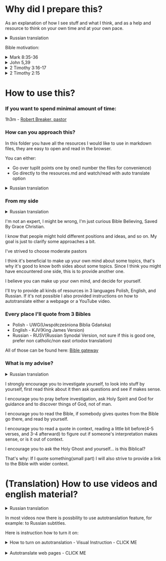 # Why did I prepare this?

As an explanation of how I see stuff and what I think, and as a help and resource to think on your own time and at your own pace. 
<details>
<summary>Russian translation</summary>

Как объяснение того, как я вижу вещи и 
что я думаю, и как помощь и ресурс, чтобы 
думать в свое собственное время и в своем 
собственном темпе.

</details>

Bible motivation:

<details>
<summary>Mark 8:35-36</summary>

[English](https://www.biblegateway.com/passage/?search=Mark+8%3A35-36&version=KJV)  

[Russian](https://www.biblegateway.com/passage/?search=Mark+8%3A35-36&version=RUSV)   

[Polish](https://www.biblegateway.com/passage/?search=Mark+8%3A35-36&version=UBG)    

> I suspect I might loose something for the Gosples sake, I'm willing to do that
> 
> Я подозреваю, что могу что-то потерять ради Евангелия, но я готов к этому.
</details>


<details>
<summary>John 5,39</summary>

[English](https://www.biblegateway.com/passage/?search=John+5%3A39&version=KJV)  

[Russian](https://www.biblegateway.com/passage/?search=John+5%3A39&version=RUSV)   

[Polish](https://www.biblegateway.com/passage/?search=John+5%3A39&version=UBG)    

> As a Christian I should Search the scriptures
> 
>Как христианин я должен искать в Писании


</details>

<details>
<summary>2 Timothy 3:16-17</summary>

[English](https://www.biblegateway.com/passage/?search=2+Timothy+3%3A16-17&version=KJV)  
[Russian](https://www.biblegateway.com/passage/?search=2+Timothy+3%3A16-17&version=RUSV)   
[Polish](https://www.biblegateway.com/passage/?search=2+Timothy+3%3A16-17&version=UBG)    

> All the Bible is good for doctrine and correction
>
> Вся Библия полезна для учения и исправления

</details>

<details>
<summary>2 Timothy 2:15</summary>

[English](https://www.biblegateway.com/passage/?search=2+Timothy+2%3A15&version=KJV)  
[Russian](https://www.biblegateway.com/passage/?search=2+Timothy+2%3A15&version=RUSV)   
[Polish](https://www.biblegateway.com/passage/?search=2+Timothy+2%3A15&version=UBG)

> I should study the Word of God or put an effort into it
>
> Я должен изучать Слово Божье или прилагать к этому усилия

</details>

# How to use this?

### If you want to spend minimal amount of time:
1h3m - [Robert Breaker, pastor](https://www.youtube.com/watch?v=q1mKtq1BBDA)

### How can you approach this?

In this folder you have all the resources I would like to use in markdown files, they are easy to open and read in the browser.

You can either:
- Go over tuplit points one by one(I number the files for convenience)
- Go directly to the resources.md and watch/read with auto translate option

<details>
<summary>Russian translation</summary>

В этой папке находятся все ресурсы, которые я хотел бы использовать в файлах в формате markdown, их легко открыть и прочитать в браузере.

Вы можете либо:
- Пройтись по пунктам туплита один за другим (я пронумеровал файлы для удобства)
- Перейти непосредственно к файлу resources.md и смотреть/читать с опцией автоперевода

</details>

### From my side

<details>
<summary>Russian translation</summary>

Я не эксперт, я могу ошибаться, я просто любопытный 
верующий в Библию, спасенный по благодати христианин.

Я знаю, что люди могут придерживаться разных позиций, идей 
и так далее. Моя цель - просто немного прояснить некоторые 
подходы.

Я старался выбирать умеренных пасторов.

Я думаю, что полезно иметь собственное мнение по некоторым 
вопросам, поэтому полезно знать обе стороны по некоторым 
темам. Поскольку я думаю, что вы, возможно, сталкивались с 
одной стороной, я хочу представить вам другую.

Я считаю, что вы можете сами принять решение и решить для 
себя.

Я постараюсь предоставить всевозможные ресурсы на трех 
языках
польском, английском и русском. Если это невозможно, я 
также предоставил инструкции по автопереводу веб-страницы 
или видео на YouTube.

</details>

I'm not an expert, I might be wrong, I'm just curious 
Bible Believing, Saved By Grace Christian.

I know that people might hold different positions and 
ideas, and so on. My goal is just to clarify some 
approaches a bit.

I've strived to choose moderate pastors

I think it's beneficial to make up your own mind about 
some topics, that's why it's good to know both sides about 
some topics. Since I think you might have encountered one 
side, this is to provide another one.

I believe you can make up your own mind, and decide for 
yourself.

I'll try to provide all kinds of resources in 3 languages
Polish, English, and Russian. If it's not possible I also 
provided instructions on how to autotranslate either a 
webpage or a YouTube video.



### Every place I'll quote from 3 Bibles

- Polish - UWG(Uwspółcześniona Biblia Gdańska)
- English - KJV(King James Version)
- Russian - RUSV(Russian Synodal Version, not sure if this is good one, prefer non catholic/non east ortodox translation)

All of those can be found here:
[Bible gateway](https://www.biblegateway.com/)

### What is my advise?

<details>
<summary>Russian translation</summary>

Я настоятельно рекомендую вам проводить самостоятельные 
исследования, изучать материал самостоятельно, сначала 
читать, думать об этом, затем задавать вопросы и смотреть, 
есть ли в этом смысл. 

Я призываю вас молиться перед исследованием, просить 
Святого Духа и Бога о руководстве и открывать для себя 
вещи Божьи, а не человеческие. 

Я призываю вас читать Библию, если кто-то приводит цитаты 
из Библии, идите туда и читайте сами.

Я призываю вас читать цитаты в контексте, читая немного до 
(4-5 стихов и 3-4 после), чтобы понять, имеет ли чья-то 
интерпретация смысл, или она вырвана из контекста.

Я призываю вас спросить Святого Духа и себя... библейское 
ли это толкование?

Вот почему: Если я цитирую что-то (небольшую часть), я 
также стараюсь дать ссылку на Библию с более широким 
контекстом.

</details>

I strongly encourage you to investigate yourself, to look 
into stuff by yourself, first read think about it then ask 
questions and see if makes sense. 

I encourage you to pray before investigation, ask Holy 
Spirit and God for guidance and to discover things of God, 
not of man. 

I encourage you to read the Bible, if somebody gives 
quotes from the Bible go there, and read by yourself.

I encourage you to read a quote in context, reading a 
little bit before(4-5 verses, and 3-4 afterward) to figure 
out if someone's interpretation makes sense, or is it out 
of context.

I encourage you to ask the Holy Ghost and yourself... is 
this Biblical?

That's why: If I quote something(small part) I will also 
strive to provide a link to the Bible with wider context.

# (Translation) How to use videos and english material?

<details>
<summary>Russian translation</summary>

В большинстве видеороликов сейчас есть возможность 
использовать функцию автоперевода, например: на русские 
субтитры.

Ниже приведена инструкция по ее включению:

</details>

In most videos now there is possbility to use 
autotranslation feature, for example: to Russian subtitles.

Here is instruction how to turn it on:

<details>
<summary>How to turn on autotranslation - Visual Instruction - CLICK ME</summary>

<details>
<summary>Russian translation</summary>

1. Перейдите к видео, пример [Consciousness and Language Acquisition](https://www.youtube.com/watch?v=2i8AzjxwhSU)

2. Нажмите на значок шестеренки

![Изображение 1](images/yt-translation/1-russian-subtitles.png)

3. Нажмите на субтитры (у вас должны быть включены аннотации)

![Изображение 2](images/yt-translation/2-russian-subtitles.png)

4. Включите автоперевод на английский

(это открывает возможность автоперевода на другие языки)

![Изображение 3](images/yt-translation/3-russian-subtitles.png)

5. Вернитесь на то же место, значок шестеренки -> субтитры, на этот раз там должна быть опция автоперевода, нажмите ее

![Изображение 4](images/yt-translation/4-russian-subtitles.png)

6. Выберите язык для автоперевода (например, русский)

![Изображение 5](images/yt-translation/5-russian-subtitles.png)

7. Наслаждайтесь видео с автопереводом

(перевод не идеальный, но достаточно хороший)

![Изображение 6](images/yt-translation/6-russian-subtitles.png)

</details>

1. Go to the video, example [Consciousness and Language Acquisition](https://www.youtube.com/watch?v=2i8AzjxwhSU)

2. Click on the gear icon

![Image 1](images/yt-translation/1-russian-subtitles.png)

3. Click on Subtitles(you need to have annotations turned on)

![Image 2](images/yt-translation/2-russian-subtitles.png)

4. Enable english autotranslated

(this opens autotranslation form more languages)

![Image 3](images/yt-translation/3-russian-subtitles.png)

5. Go back to the same place, gear icon -> subtitles, this time there should be autotranslate option, click it

![Image 4](images/yt-translation/4-russian-subtitles.png)

6. Pick language to autotranslate(eg: Russian)

![Image 5](images/yt-translation/5-russian-subtitles.png)

7. Enjoy video with autotranslated language

(translation is not perfect but good enough)

![Image 6](images/yt-translation/6-russian-subtitles.png)

</details>

<br>

<details>
<summary>Autotranslate web pages - CLICK ME</summary>

All this instruction applies to chrome browser only

Все эти инструкции относятся только к браузеру chrome

<details>
<summary>Russian translation</summary>

1. Перейдите на любую страницу wab/предоставленную ссылку
2. Нажмите на маленький значок перевода в адресной строке

![Изображение 1](images/wp-translation/1-chrome.png)

В случае, если веб-страница на английском языке, значок может отсутствовать!

В этом случае щелкните правой кнопкой мыши на любом пустом месте веб-страницы и нажмите tanslate to .....

![!Изображение 7](images/wp-translation/7-chorme.png)

3. Нажмите на 3 точки справа (чтобы найти другие языки, кроме английского)

![Изображение 2](images/wp-translation/2-chrome.png)

4. Нажмите "Выбрать другой язык

![Изображение 3](images/wp-translation/3-chrome.png)

5. Нажмите на "Английский", и у вас появится больше вариантов, выберите язык, на который вы хотите перевести

![Изображение 4](images/wp-translation/4-chrome.png)

6. Чтобы утвердить перевод, нажмите кнопку перевести
   
![Изображение 5](images/wp-translation/5-chrome.png)

7. Наслаждайтесь переведенной веб-страницей

![Изображение 6](images/wp-translation/6-chrome.png)

</details>

1. Go to any wab page/provided link
2. Click small translate icon in address bar

![Image 1](images/wp-translation/1-chrome.png)

In case when webpage is in english icon might be missing!

In that case right click in any empty space in the webpage and click tanslate to ....

![!Image 7](images/wp-translation/7-chorme.png)

3. Click 3 dots on right side(to find more languages than english)

![Image 2](images/wp-translation/2-chrome.png)

4. Click 'Choose another language'

![Image 3](images/wp-translation/3-chrome.png)

5. Click on the 'English' and you should see more options, click the language you want to translate to

![Image 4](images/wp-translation/4-chrome.png)

6. To approve translation, click translate
   
![Image 5](images/wp-translation/5-chrome.png)

7. Enjoy translated webpage

![Image 6](images/wp-translation/6-chrome.png)


</details>